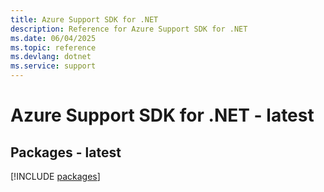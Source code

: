 ```yaml
---
title: Azure Support SDK for .NET
description: Reference for Azure Support SDK for .NET
ms.date: 06/04/2025
ms.topic: reference
ms.devlang: dotnet
ms.service: support
---
```

# Azure Support SDK for .NET - latest
## Packages - latest
[!INCLUDE [packages](support-index.md)]